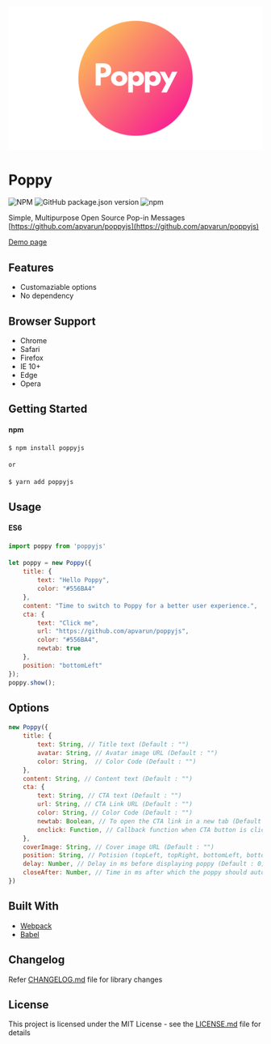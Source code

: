 ![logo](https://github.com/apvarun/poppyjs/raw/master/docs/Poppy-logo.png)
# Poppy

![NPM](https://img.shields.io/npm/l/poppyjs.svg)
![GitHub package.json version](https://img.shields.io/github/package-json/v/apvarun/poppyjs.svg)
![npm](https://img.shields.io/npm/v/poppyjs.svg)


Simple, Multipurpose Open Source Pop-in Messages
[https://github.com/apvarun/poppyjs](https://github.com/apvarun/poppyjs)   
 
[Demo page](https://apvarun.github.io/poppyjs)

   
## Features
* Customaziable options
* No dependency

## Browser Support
* Chrome
* Safari
* Firefox
* IE 10+
* Edge
* Opera

## Getting Started
#### npm
````bash
$ npm install poppyjs

or

$ yarn add poppyjs
````

## Usage
#### ES6
```javascript
import poppy from 'poppyjs'
    
let poppy = new Poppy({
    title: {
        text: "Hello Poppy",
        color: "#556BA4"
    },
    content: "Time to switch to Poppy for a better user experience.",
    cta: {
        text: "Click me",
        url: "https://github.com/apvarun/poppyjs",
        color: "#556BA4",
        newtab: true
    },
    position: "bottomLeft"
});
poppy.show();
```

## Options
````javascript
new Poppy({
    title: {
        text: String, // Title text (Default : "")
        avatar: String, // Avatar image URL (Default : "")
        color: String,  // Color Code (Default : "")
    },
    content: String, // Content text (Default : "")
    cta: {
        text: String, // CTA text (Default : "")
        url: String, // CTA Link URL (Default : "")
        color: String, // Color Code (Default : "")
        newtab: Boolean, // To open the CTA link in a new tab (Default : false)
        onclick: Function, // Callback function when CTA button is clicked (Default : () => {})
    },
    coverImage: String, // Cover image URL (Default : "")
    position: String, // Potision (topLeft, topRight, bottomLeft, bottomRight) (Default : "bottomRight")
    delay: Number, // Delay in ms before displaying poppy (Default : 0),
    closeAfter: Number, // Time in ms after which the poppy should auto-close (Default : null)
})
````

## Built With

* [Webpack](https://webpack.js.org)
* [Babel](https://babeljs.io)


## Changelog

Refer [CHANGELOG.md](CHANGELOG.md) file for library changes

## License

This project is licensed under the MIT License - see the [LICENSE.md](LICENSE.md) file for details

